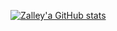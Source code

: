 [![Zalley'a GitHub stats](https://github-readme-stats.vercel.app/api?username=anuraghazra)](https://github.com/Zalleya/github-readme-stats)
